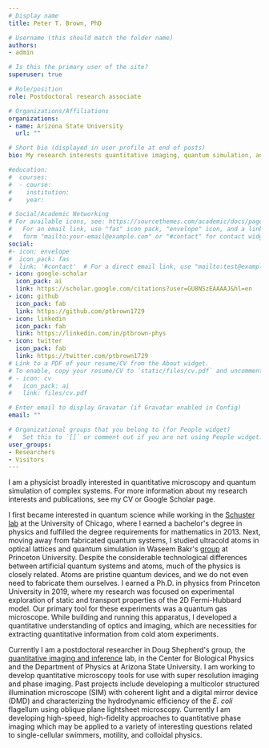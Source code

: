 ```yaml
---
# Display name
title: Peter T. Brown, PhD

# Username (this should match the folder name)
authors:
- admin

# Is this the primary user of the site?
superuser: true

# Role/position
role: Postdoctoral research associate

# Organizations/Affiliations
organizations:
- name: Arizona State University
  url: ""

# Short bio (displayed in user profile at end of posts)
bio: My research interests quantitative imaging, quantum simulation, and ultracold Fermions in optical lattices

#education:
#  courses:
#  - course:
#    institution:
#    year:

# Social/Academic Networking
# For available icons, see: https://sourcethemes.com/academic/docs/page-builder/#icons
#   For an email link, use "fas" icon pack, "envelope" icon, and a link in the
#   form "mailto:your-email@example.com" or "#contact" for contact widget.
social:
#- icon: envelope
#  icon_pack: fas
#  link: '#contact'  # For a direct email link, use "mailto:test@example.org".
- icon: google-scholar
  icon_pack: ai
  link: https://scholar.google.com/citations?user=GU8NSzEAAAAJ&hl=en
- icon: github
  icon_pack: fab
  link: https://github.com/ptbrown1729
- icon: linkedin
  icon_pack: fab
  link: https://linkedin.com/in/ptbrown-phys
- icon: twitter
  icon_pack: fab
  link: https://twitter.com/ptbrown1729
# Link to a PDF of your resume/CV from the About widget.
# To enable, copy your resume/CV to `static/files/cv.pdf` and uncomment the lines below.
# - icon: cv
#   icon_pack: ai
#   link: files/cv.pdf

# Enter email to display Gravatar (if Gravatar enabled in Config)
email: ""

# Organizational groups that you belong to (for People widget)
#   Set this to `[]` or comment out if you are not using People widget.
user_groups:
- Researchers
- Visitors
---
```


I am a physicist broadly interested in quantitative microscopy and quantum simulation of complex systems. For more information about my research interests and publications, see my CV or Google Scholar page.


I first became interested in quantum science while working in the <a href="http://schusterlab.uchicago.edu/">Schuster lab</a> at the University of Chicago, where I earned a bachelor's degree in physics and fulfilled the degree requirements for mathematics in 2013. Next, moving away from fabricated quantum systems, I studied ultracold atoms in optical lattices and quantum simulation in Waseem Bakr's <a href="http://ultracold.princeton.edu/">group</a> at Princeton University. Despite the considerable technological differences between artificial quantum systems and atoms, much of the physics is closely related. Atoms are pristine quantum devices, and we do not even need to fabricate them ourselves. I earned a Ph.D. in physics from Princeton University in 2019, where my research was focused on experimental exploration of static and transport properties of the 2D Fermi-Hubbard model. Our primary tool for these experiments was a quantum gas microscope. While building and running this apparatus, I developed a quantitative understanding of optics and imaging, which are necessities for extracting quantitative information from cold atom experiments.

Currently I am a postdoctoral researcher in Doug Shepherd's group, the <a href="https://shepherdlaboratory.org/">quantitative imaging and inference</a> lab, in the Center for Biological Physics and the Department of Physics at Arizona State University. I am working to develop quantitative microscopy tools for use with super resolution imaging and phase imaging. Past projects include developing a multicolor structured illumination microscope (SIM) with coherent light and a digital mirror device (DMD) and characterizing the hydrodynamic efficiency of the <i>E. coli</i> flagellum using oblique plane lightsheet microscopy. Currently I am developing high-speed, high-fidelity approaches to quantitative phase imaging which may be applied to a variety of interesting questions related to single-cellular swimmers, motility, and colloidal physics.


